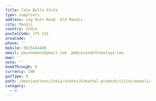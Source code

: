 ```yaml
---
title: Casa Bella Vista
type: suppliers
address: Log Huts Road  Old Manali
city: Manali
country: India
postalCode: 175 131
areaCode: ''
phone: ''
mobile: 9815444488
email: pavanemann@gmail.com  pm@casasdelhimalaya.com
www: ''
note: ''
bookThrough: 0
currency: INR
gstType: 0
path: /destinations/india/states/himachal-pradesh/cities/manali/
category:
  - H
---
```


